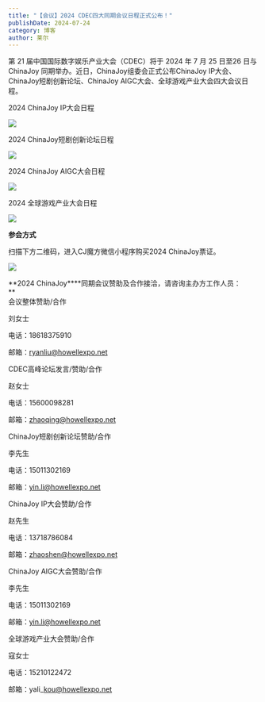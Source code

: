 ```yaml
---
title: "【会议】2024 CDEC四大同期会议日程正式公布！"
publishDate: 2024-07-24
category: 博客
author: 莱尔
---
```


第 21 届中国国际数字娱乐产业大会（CDEC）将于 2024 年 7 月 25 日至26 日与 ChinaJoy 同期举办。近日，ChinaJoy组委会正式公布ChinaJoy IP大会、ChinaJoy短剧创新论坛、ChinaJoy AIGC大会、全球游戏产业大会四大会议日程。

  
2024 ChinaJoy IP大会日程

![](https://ec-net-1251389766.cos.ap-shanghai.myqcloud.com/wp-content/uploads/2024/07/20240724233523893-285x1024.png)

2024 ChinaJoy短剧创新论坛日程

![](https://ec-net-1251389766.cos.ap-shanghai.myqcloud.com/wp-content/uploads/2024/07/20240724233559619-336x1024.png)

2024 ChinaJoy AIGC大会日程

![](https://ec-net-1251389766.cos.ap-shanghai.myqcloud.com/wp-content/uploads/2024/07/20240724233541837-321x1024.png)

2024 全球游戏产业大会日程

![](https://ec-net-1251389766.cos.ap-shanghai.myqcloud.com/wp-content/uploads/2024/07/20240724233612830-325x1024.png)

**参会方式**

扫描下方二维码，进入CJ魔方微信小程序购买2024 ChinaJoy票证。

![](https://ec-net-1251389766.cos.ap-shanghai.myqcloud.com/wp-content/uploads/2024/07/20240724233531147.png)

**2024 ChinaJoy****同期会议赞助及合作接洽，请咨询主办方工作人员：  
**  
会议整体赞助/合作

刘女士

电话：18618375910 

邮箱：[ryanliu@howellexpo.net](mailto:ryanliu@howellexpo.net)

  
CDEC高峰论坛发言/赞助/合作

赵女士

电话：15600098281

邮箱：zhaoqing@howellexpo.net

  
ChinaJoy短剧创新论坛赞助/合作

李先生

电话：15011302169

邮箱：yin.li@howellexpo.net

  
ChinaJoy IP大会赞助/合作

赵先生

电话：13718786084

邮箱：zhaoshen@howellexpo.net

  
ChinaJoy AIGC大会赞助/合作

李先生

电话：15011302169

邮箱：yin.li@howellexpo.net

  
全球游戏产业大会赞助/合作

寇女士

电话：15210122472

邮箱：yali\_kou@howellexpo.net
